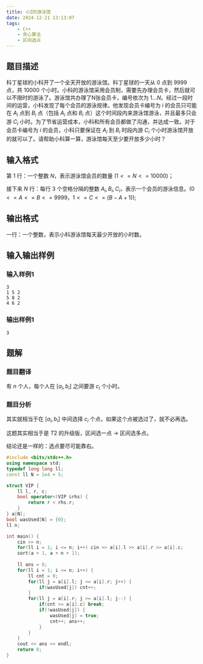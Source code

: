 ```yaml
---
title: 小Z的游泳馆
date: 2024-12-21 13:13:07
tags:
    - C++
    - 贪心算法
    - 区间选点
---
```


## 题目描述

科丁星球的小科开了一个全天开放的游泳馆。科丁星球的一天从 $0$ 点到 $9999$ 点，共 $10000$ 个小时。小科的游泳馆采用会员制，需要先办理会员卡，然后就可以不限时的游泳了。游泳馆共办理了N张会员卡，编号依次为 $1 \dots N$。经过一段时间的运营，小科发现了每个会员的游泳规律。他发现会员卡编号为 $i$ 的会员只可能在 $A_i$ 点到 $B_i$ 点（包括 $A_i$ 点和 $B_i$ 点）这个时间段内来游泳馆游泳，并且最多只会游 $C_i$ 小时。为了节省运营成本，小科和所有会员都做了沟通，并达成一致。对于会员卡编号为 $i$ 的会员，小科只要保证在 $A_i$ 到 $B_i$ 时段内游 $C_i$ 个小时游泳馆开放的就可以了。请帮助小科算一算，游泳馆每天至少要开放多少小时？

## 输入格式

第 $1$ 行：一个整数 $N$，表示游泳馆会员的数量 $(1 <= N <= 10000)$；

接下来 $N$ 行：每行 $3$ 个空格分隔的整数 $A_i, B_i, C_i$，表示一个会员的游泳信息。$(0 <= A <= B <= 9999，1 <= C <= (B - A + 1))$;

## 输出格式

一行：一个整数，表示小科游泳馆每天最少开放的小时数。

## 输入输出样例

### 输入样例1

```plaintext
3
1 5 2
5 8 2
4 6 2
```

### 输出样例1

```plaintext
3
```

## 题解

### 题目翻译

有 $n$ 个人，每个人在 $[a_i,b_i]$ 之间要游 $c_i$ 个小时。

### 题目分析

其实就相当于在 $[a_i,b_i]$ 中间选择 $c_i$ 个点，如果这个点被选过了，就不必再选。

这题其实相当于是 $T2$ 的升级版，区间选一点 $\to$ 区间选多点。

结论还是一样的：选点要尽可能靠右。

```c++
#include <bits/stdc++.h>
using namespace std;
typedef long long ll;
const ll N = 1e4 + 5;

struct VIP {
    ll l, r, c;
    bool operator<(VIP &rhs) {
        return r < rhs.r;
    }
} a[N];
bool wasUsed[N] = {0};
ll n;

int main() {
    cin >> n;
    for(ll i = 1; i <= n; i++) cin >> a[i].l >> a[i].r >> a[i].c;
    sort(a + 1, a + n + 1);
    
    ll ans = 0;
    for(ll i = 1; i <= n; i++) {
        ll cnt = 0;
        for(ll j = a[i].l; j <= a[i].r; j++) {
            if(wasUsed[j]) cnt++;
        }
        for(ll j = a[i].r; j >= a[i].l; j--) {
            if(cnt >= a[i].c) break;
            if(!wasUsed[j]) {
                wasUsed[j] = true;
                cnt++; ans++;
            }
        }
    }
    cout << ans << endl;
    return 0;
}

```